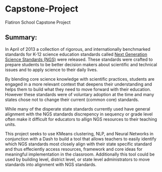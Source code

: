 # Capstone-Project
Flatiron School Capstone Project 


## Summary:  
In April of 2013 a collection of rigorous, and internationally benchmarked standards for K-12 science education standards called [Next Generation Science Standards (NGS)](https://www.nextgenscience.org/) were released. These standards were crafted to prepare students to be better decision makers about scientific and technical issues and to apply science to their daily lives.  

By blending core science knowledge with scientific practices, students are engaged in a more relevant context that deepens their understanding and helps them to build what they need to move forward with their education. However these standards were of voluntary adoption at the time and many states chose not to change their current (common core) standards. 

While many of the disperate state standards currently used have general alignment with the NGS standards discrepency in sequency or grade level often make it difficult for educators to allign NGS resources to their teaching units. 

This project seeks to use KMeans clustering, NLP, and Neural Networks in conjunction with a Dash to build a tool that allows teachers to easily identify which NGS standards most closely align with their state specific standard and thus effeciently access resources, framework and core ideas for meaningful implementation in the classroom. Additionally this tool could be used by building level, district level, or state level administrators to move standards into alignment with NGS standards. 
